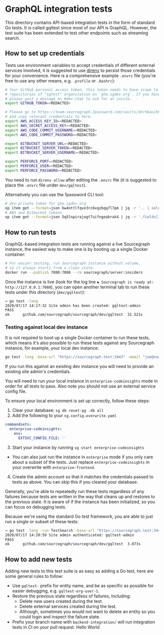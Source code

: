 # GraphQL integration tests

This directory contains API-based integration tests in the form of standard Go tests. It is called gqltest since most of our API is GraphQL. However, the test suite has been extended to test other endpoints such as streaming search.

## How to set up credentials

Tests use environment variables to accept credentials of different external services involved, it is suggested to use [direnv](https://direnv.net/) to persist those credentials for your convenience. Here is a comprehensive example `.envrc` file (you're free to use any other means, e.g. `.profile` or `.bashrc`):

```sh
# Your GitHub personal access token, this token needs to have scope to access private
# repositories of "sgtest" organization on `ghe.sgdev.org`. If you haven't joined "sgtest" organization,
# please post a message on #dev-chat to ask for an invite.
export GITHUB_TOKEN=<REDACTED>

# Please go to https://team-sourcegraph.1password.com/vaults/dnrhbauihkhjs5ag6vszsme45a/allitems/zpxz7vl3ek7j3yxbnjvh6utrei
# and copy relevant credentials to here.
export AWS_ACCESS_KEY_ID=<REDACTED>
export AWS_SECRET_ACCESS_KEY=<REDACTED>
export AWS_CODE_COMMIT_USERNAME=<REDACTED>
export AWS_CODE_COMMIT_PASSWORD=<REDACTED>

export BITBUCKET_SERVER_URL=<REDACTED>
export BITBUCKET_SERVER_TOKEN=<REDACTED>
export BITBUCKET_SERVER_USERNAME=<REDACTED>

export PERFORCE_PORT=<REDACTED>
export PERFORCE_USER=<REDACTED>
export PERFORCE_PASSWORD=<REDACTED>
```

You need to run `direnv allow` after editing the `.envrc` file (it is suggested to place the `.envrc` file under `dev/gqltest`).

Alternatively you can use the 1password CLI tool:

```sh
# dev-private token for ghe.sgdev.org
op item get --format=json bw4nttlfqve3rc6xqzbqq7l7pm | jq -r '.. | select(.label? == "k8s.sgdev.org") | @sh "export GITHUB_TOKEN=\(.value)"'
# AWS and Bitbucket tokens
op item get --format=json 5q5lnpirajegt7uifngeabrak4 | jq -r '.fields[] | select(.label | (startswith("BITBUCKET_") or startswith("AWS_"))) | @sh "export \(.label)=\(.value)"'
```

## How to run tests

GraphQL-based integration tests are running against a live Sourcegraph instance, the easiest way to make one is by booting up a single Docker container:

```sh
# For easier testing, run Sourcegraph instance without volume,
# so it always starts from a clean state.
docker run --publish 7080:7080 --rm sourcegraph/server:insiders
```

Once the instance is live (look for the log line `✱ Sourcegraph is ready at: http://127.0.0.1:7080`), you can open another terminal tab to run these tests under this directory (`dev/gqltest`):

```sh
→ go test -long
2020/07/17 14:17:32 Site admin has been created: gqltest-admin
PASS
ok  	github.com/sourcegraph/sourcegraph/dev/gqltest	31.521s
```

### Testing against local dev instance

It is not required to boot up a single Docker container to run these tests, which means it's also possible to run these tests against any Sourcegraph instance, for example, your local dev instance:

```sh
go test -long -base-url "https://sourcegraph.test:3443" -email "joe@sourcegraph.com" -username "joe" -password "<REDACTED>"
```

If you run this against an existing dev instance you will need to provide an existing site admin's credentials.

You will need to run your local instance in `enterprise-codeinsights` mode in order for all tests to pass. Also note you should not use an external service config file.

To ensure your local environment is set up correctly, follow these steps:

1. Clear your database: `sg db reset-pg -db all`
2. Add the following to your `sg.config.overwrite.yaml`

```yaml
commandsets:
  enterprise-codeinsights:
    env:
      EXTSVC_CONFIG_FILE: ''
```

3. Start your instance by running `sg start enterprise-codeinsights`

- You can also just run the instance in `enterprise` mode if you only care about a subset of the tests. Just replace `enterprise-codeinsights` in your overwrite with `enterprise-frontend`.

4. Create the admin account so that it matches the credentials passed to tests as above. You can skip this if you cleared your database.

Generally, you're able to repeatedly run these tests regardless of any failures because tests are written in the way that cleans up and restores to the previous state. It is aware of if the instance has been initialized, so you can focus on debugging tests.

Because we're using the standard Go test framework, you are able to just run a single or subset of these tests:

```sh
→ go test -long -run TestSearch -base-url "https://sourcegraph.test:3443"
2020/07/17 14:20:59 Site admin authenticated: gqltest-admin
PASS
ok  	github.com/sourcegraph/sourcegraph/dev/gqltest	3.073s
```

## How to add new tests

Adding new tests to this test suite is as easy as adding a Go test, here are some general rules to follow:

- Use `gqltest-` prefix for entity name, and be as specific as possible for easier debugging, e.g. `gqltest-org-user-1`.
- Restore the previous state regardless of failures, including:
  - Delete new users created during the test.
  - Delete external services created during the test.
  - Although, sometimes you would not want to delete an entity so you could login and inspect the failure state.
- Prefix your branch name with `backend-integration/` will run integration tests in CI on your pull request.
Hello World
